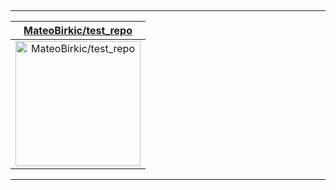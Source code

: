 ## 



---

| [MateoBirkic/test_repo](https://github.com/MateoBirkic/test_repo) |
| :-: |
| <a href="https://github.com/MateoBirkic/test_repo"><img src="https://github.com/MateoBirkic/test_repo/raw/master/DISPLAY.jpg" alt="MateoBirkic/test_repo" title="MateoBirkic/test_repo" width="200" height="200"></a> |



---

